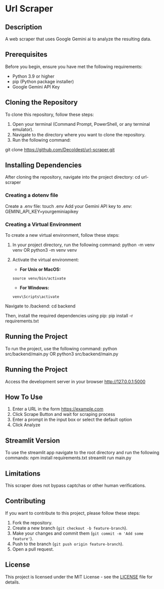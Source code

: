 # Url Scraper

## Description
A web scraper that uses Google Gemini ai to analyze the resulting data.

## Prerequisites
Before you begin, ensure you have met the following requirements:
- Python 3.9 or higher
- pip (Python package installer)
- Google Gemini API Key

## Cloning the Repository
To clone this repository, follow these steps:

1. Open your terminal (Command Prompt, PowerShell, or any terminal emulator).
2. Navigate to the directory where you want to clone the repository.
3. Run the following command:

git clone https://github.com/Decoldest/url-scraper.git

## Installing Dependencies
After cloning the repository, navigate into the project directory:
cd url-scraper

### Creating a dotenv file
Create a .env file:
touch .env
Add your Gemini API key to .env:
GEMINI_API_KEY=yourgeminiapikey

### Creating a Virtual Environment
To create a new virtual environment, follow these steps:

1. In your project directory, run the following command:
   python -m venv venv OR python3 -m venv venv

3. Activate the virtual environment:
   - **For Unix or MacOS:**
   ```
   source venv/bin/activate
   ```

   - **For Windows:**
   ```
   venv\Scripts\activate
   ```
Navigate to /backend:
cd backend

Then, install the required dependencies using pip:
pip install -r requirements.txt

## Running the Project
To run the project, use the following command:
python src/backend/main.py OR python3 src/backend/main.py

## Running the Project
Access the development server in your browser
http://127.0.0.1:5000

## How To Use
1. Enter a URL in the form https://example.com
2. Click Scrape Button and wait for scraping process
3. Enter a prompt in the input box or select the default option
4. Click Analyze

## Streamlit Version
To use the streamlit app navigate to the root directory and run the following commands:
npm install requirements.txt
streamlit run main.py

## Limitations
This scraper does not bypass captchas or other human verifications.

## Contributing
If you want to contribute to this project, please follow these steps:
1. Fork the repository.
2. Create a new branch (`git checkout -b feature-branch`).
3. Make your changes and commit them (`git commit -m 'Add some feature'`).
4. Push to the branch (`git push origin feature-branch`).
5. Open a pull request.

## License
This project is licensed under the MIT License - see the [LICENSE](LICENSE) file for details.
